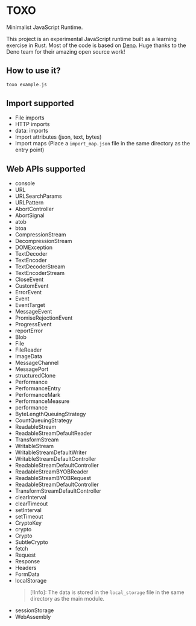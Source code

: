# TOXO

Minimalist JavaScript Runtime.

This project is an experimental JavaScript runtime built as a learning exercise
in Rust. Most of the code is based on [Deno](https://github.com/denoland/). Huge
thanks to the Deno team for their amazing open source work!

## How to use it?

```sh
toxo example.js
```

## Import supported

- File imports
- HTTP imports
- data: imports
- Import attributes (json, text, bytes)
- Import maps (Place a `import_map.json` file in the same directory as the entry
  point)

## Web APIs supported

- console
- URL
- URLSearchParams
- URLPattern
- AbortController
- AbortSignal
- atob
- btoa
- CompressionStream
- DecompressionStream
- DOMException
- TextDecoder
- TextEncoder
- TextDecoderStream
- TextEncoderStream
- CloseEvent
- CustomEvent
- ErrorEvent
- Event
- EventTarget
- MessageEvent
- PromiseRejectionEvent
- ProgressEvent
- reportError
- Blob
- File
- FileReader
- ImageData
- MessageChannel
- MessagePort
- structuredClone
- Performance
- PerformanceEntry
- PerformanceMark
- PerformanceMeasure
- performance
- ByteLengthQueuingStrategy
- CountQueuingStrategy
- ReadableStream
- ReadableStreamDefaultReader
- TransformStream
- WritableStream
- WritableStreamDefaultWriter
- WritableStreamDefaultController
- ReadableStreamDefaultController
- ReadableStreamBYOBReader
- ReadableStreamBYOBRequest
- ReadableStreamDefaultController
- TransformStreamDefaultController
- clearInterval
- clearTimeout
- setInterval
- setTimeout
- CryptoKey
- crypto
- Crypto
- SubtleCrypto
- fetch
- Request
- Response
- Headers
- FormData
- localStorage
  > [!Info]: The data is stored in the `local_storage` file in the same
  > directory as the main module.
- sessionStorage
- WebAssembly
